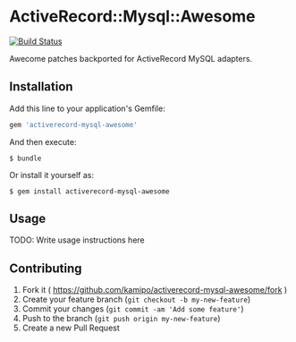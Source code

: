# ActiveRecord::Mysql::Awesome

[![Build Status](https://travis-ci.org/kamipo/activerecord-mysql-awesome.png?branch=master)](https://travis-ci.org/kamipo/activerecord-mysql-awesome)

Awecome patches backported for ActiveRecord MySQL adapters.

## Installation

Add this line to your application's Gemfile:

```ruby
gem 'activerecord-mysql-awesome'
```

And then execute:

    $ bundle

Or install it yourself as:

    $ gem install activerecord-mysql-awesome

## Usage

TODO: Write usage instructions here

## Contributing

1. Fork it ( https://github.com/kamipo/activerecord-mysql-awesome/fork )
2. Create your feature branch (`git checkout -b my-new-feature`)
3. Commit your changes (`git commit -am 'Add some feature'`)
4. Push to the branch (`git push origin my-new-feature`)
5. Create a new Pull Request

